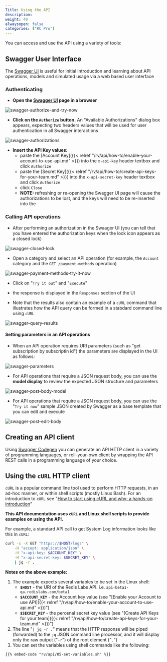 ```yaml
---
Title: Using the API
description: 
weight: 40
alwaysopen: false
categories: ["RC Pro"]
---
```


You can access and use the API using a variety of tools:

## Swagger User Interface

The [Swagger UI](https://api-beta1-qa.redislabs.com/beta1/swagger-ui.html) is useful for initial introduction and learning about API operations, models and simulated usage via a web based user interface

### Authenticating

* **Open the [Swagger UI](https://api-beta1-qa.redislabs.com/beta1/swagger-ui.html) page in a browser**

![swagger-authorize-and-try-now](/images/rv/api/swagger-authorize-and-try-now.png)

* **Click on the `Authorize` button.** An "Available Authorizations"  dialog box appears, expecting two headers values that will be used for user authentication in all Swagger interactions

![swagger-authorizations](/images/rv/api/swagger-authorizations.png)

* **Insert the API Key values:** 
    * paste the [Account Key]({{< relref  "/rv/api/how-to/enable-your-account-to-use-api.md" >}}) into the `x-api-key` header textbox and click `Authorize`
    * paste the [Secret Key]({{< relref  "/rv/api/how-to/create-api-keys-for-your-team.md" >}}) into the `x-api-secret-key` header textbox and click `Authorize`
    * click `Close`
    * **NOTE:** refreshing or re-opening the Swagger UI page will cause the authorizations to be lost, and the keys will need to be re-inserted into the 

### Calling API operations

* After performing an authorization in the Swaager UI (you can tell that you have entered the authorization keys when the lock icon appears as a closed lock)

![swagger-closed-lock](/images/rv/api/swagger-closed-lock.png)

* Open a category and select an API operation (for example, the `Account` category and the `GET /payment-methods` operation)

![swagger-payment-methods-try-it-now](/images/rv/api/swagger-payment-methods-try-it-now.png)

* Click on "`Try it out`" and "`Execute`"

* the response is displayed in the `Responses` section of the UI
* Note that the results also contain an example of a `cURL` command that illustrates how the API query can be formed in a stabdard command line using `cURL`

![swagger-query-results](/images/rv/api/swagger-query-results.png)

#### Setting parameters in an API operations

* When an API operation requires URI parameters (such as "get subscription by subscriptin id") the parameters are displayed in the UI as follows:

![swagger-parameters](/images/rv/api/swagger-parameters.png)

* For API operations that require a JSON request body, you can use the **model display** to review the expected JSON structure and parameters 

![swagger-post-body-model](/images/rv/api/swagger-post-body-model.png)

* For API operations that require a JSON request body, you can use the "`Try it now`" sample JSON created by Swagger as a base template that you can edit and execute

![swagger-post-edit-body](/images/rv/api/swagger-post-edit-body.png)


## Creating an API client

Using [Swagger Codegen](https://swagger.io/tools/swagger-codegen/) you can generate an API HTTP client in a variety of programming languages, or roll-your-own client by wrapping the API REST calls in a programming language of your choice.


## Using the `cURL` HTTP client

`cURL` is a popular command line tool used to perform HTTP requests, in an ad-hoc manner, or within shell scripts (mostly Linux Bash). For an introduction to `cURL` see "[How to start using cURL and why: a hands-on introduction](https://medium.freecodecamp.org/how-to-start-using-cURL-and-why-a-hands-on-introduction-ea1c913caaaa)"


**This API documentation uses `cURL` and Linux shell scripts to provide examples on using the API.**

For example, a standard API call to get System Log information looks like this in `cURL`:

```bash
curl -s -X GET "https://$HOST/logs" \
    -H "accept: application/json" \
    -H "x-api-key: $ACCOUNT_KEY" \
    -H "x-api-secret-key: $SECRET_KEY" \
    | jq -r .
```

**Notes on the above example:**

1. The example expects several variables to be set in the Linux shell:
    * **`$HOST`** - the URI of the Redis Labs API. i.e. `api-beta1-qa.redislabs.com/beta1`
    * **`$ACCOUNT_KEY`** - the Account key value (see "[Enable your Account to use API]({{< relref  "/rv/api/how-to/enable-your-account-to-use-api.md" >}})")
    * **`$SECRET_KEY`** - the perosnal secret key value (see "[Create API Keys for your team]({{< relref  "/rv/api/how-to/create-api-keys-for-your-team.md" >}})")
1. The line "`| jq -r .`" means that the HTTP response will be piped (forwarded) to the `jq` JSON command line processor, and it will display only the raw output ("`-r`") of the root element ("`.`")
1. You can set the variables using shell commands like the following:

```shell
{{% embed-code "rv/api/05-set-variables.sh" %}}
```







